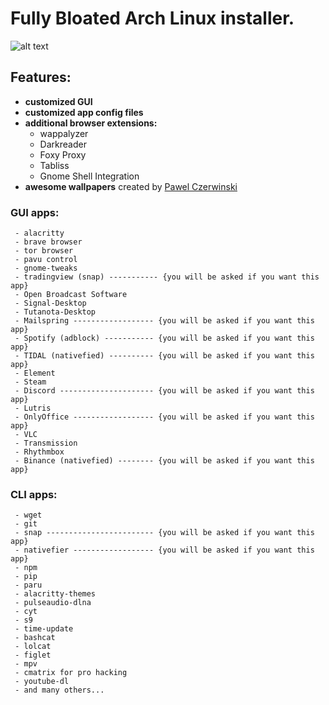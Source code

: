 # Fully Bloated Arch Linux installer.
![alt text](https://github.com/linzor/arch-linux-install-scripts/blob/main/images/desktop.png?raw=true)
## Features:
- **customized GUI**
- **customized app config files**
- **additional browser extensions:**
   - wappalyzer
   - Darkreader
   - Foxy Proxy
   - Tabliss
   - Gnome Shell Integration
- **awesome wallpapers** created by [Pawel Czerwinski](https://unsplash.com/@pawel_czerwinski)
### GUI apps:
     - alacritty
     - brave browser
     - tor browser
     - pavu control
     - gnome-tweaks
     - tradingview (snap) ----------- {you will be asked if you want this app}
     - Open Broadcast Software
     - Signal-Desktop
     - Tutanota-Desktop
     - Mailspring ------------------ {you will be asked if you want this app}
     - Spotify (adblock) ----------- {you will be asked if you want this app}
     - TIDAL (nativefied) ---------- {you will be asked if you want this app}
     - Element
     - Steam
     - Discord --------------------- {you will be asked if you want this app}
     - Lutris
     - OnlyOffice ------------------ {you will be asked if you want this app}
     - VLC
     - Transmission
     - Rhythmbox
     - Binance (nativefied) -------- {you will be asked if you want this app}
### CLI apps:
     - wget
     - git
     - snap ------------------------ {you will be asked if you want this app}
     - nativefier ------------------ {you will be asked if you want this app}
     - npm
     - pip
     - paru
     - alacritty-themes
     - pulseaudio-dlna
     - cyt
     - s9
     - time-update
     - bashcat
     - lolcat
     - figlet
     - mpv
     - cmatrix for pro hacking
     - youtube-dl
     - and many others...
